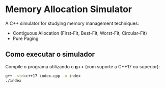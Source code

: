 # Memory Allocation Simulator

A C++ simulator for studying memory management techniques:
- Contiguous Allocation (First-Fit, Best-Fit, Worst-Fit, Circular-Fit)
- Pure Paging

## Como executar o simulador

Compile o programa utilizando o **g++** (com suporte a C++17 ou superior):

```bash
g++ -std=c++17 index.cpp -o index
./index
```
